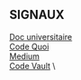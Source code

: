 ## SIGNAUX
[Doc universitaire](https://sites.uclouvain.be/SystInfo/notes/Theorie/html/Fichiers/fichiers-signaux.html) \
[Code Quoi](https://www.codequoi.com/envoyer-et-intercepter-un-signal-en-c/) \
[Medium](https://medium.com/@lannur-s/minitalk42-chapter-1-friends-secret-code-game-fea2169c067e) \
[Code Vault](https://www.youtube.com/watch?v=QD9YKSg3wCc&list=PLfqABt5AS4FmErobw8YyTwXDUE5nPH5lH&index=119) \